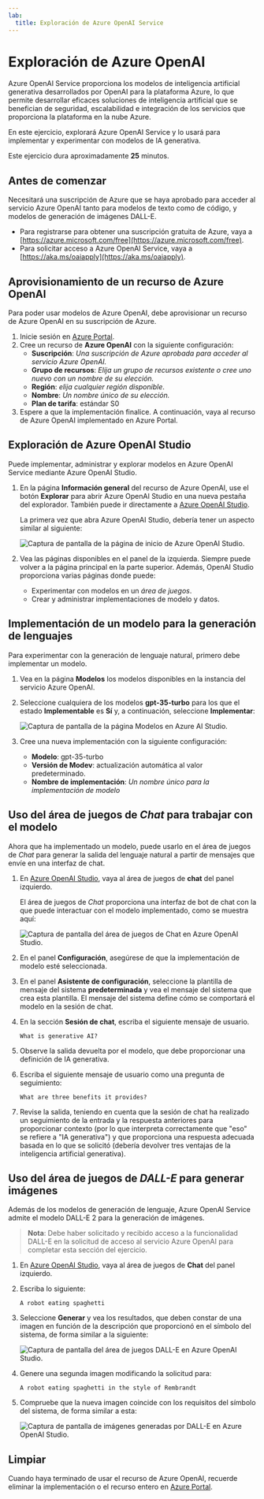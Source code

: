 ```yaml
---
lab:
  title: Exploración de Azure OpenAI Service
---
```


# Exploración de Azure OpenAI

Azure OpenAI Service proporciona los modelos de inteligencia artificial generativa desarrollados por OpenAI para la plataforma Azure, lo que permite desarrollar eficaces soluciones de inteligencia artificial que se benefician de seguridad, escalabilidad e integración de los servicios que proporciona la plataforma en la nube Azure.

En este ejercicio, explorará Azure OpenAI Service y lo usará para implementar y experimentar con modelos de IA generativa.

Este ejercicio dura aproximadamente **25** minutos.

## Antes de comenzar

Necesitará una suscripción de Azure que se haya aprobado para acceder al servicio Azure OpenAI tanto para modelos de texto como de código, y modelos de generación de imágenes DALL-E.

- Para registrarse para obtener una suscripción gratuita de Azure, vaya a [https://azure.microsoft.com/free](https://azure.microsoft.com/free).
- Para solicitar acceso a Azure OpenAI Service, vaya a [https://aka.ms/oaiapply](https://aka.ms/oaiapply).

## Aprovisionamiento de un recurso de Azure OpenAI

Para poder usar modelos de Azure OpenAI, debe aprovisionar un recurso de Azure OpenAI en su suscripción de Azure.

1. Inicie sesión en [Azure Portal](https://portal.azure.com).
2. Cree un recurso de **Azure OpenAI** con la siguiente configuración:
    - **Suscripción**: *Una suscripción de Azure aprobada para acceder al servicio Azure OpenAI.*
    - **Grupo de recursos**: *Elija un grupo de recursos existente o cree uno nuevo con un nombre de su elección.*
    - **Región**: *elija cualquier región disponible*.
    - **Nombre**: *Un nombre único de su elección.*
    - **Plan de tarifa**: estándar S0
3. Espere a que la implementación finalice. A continuación, vaya al recurso de Azure OpenAI implementado en Azure Portal.

## Exploración de Azure OpenAI Studio

Puede implementar, administrar y explorar modelos en Azure OpenAI Service mediante Azure OpenAI Studio.

1. En la página **Información general** del recurso de Azure OpenAI, use el botón **Explorar** para abrir Azure OpenAI Studio en una nueva pestaña del explorador. También puede ir directamente a [Azure OpenAI Studio](https://oai.azure.com/).

    La primera vez que abra Azure OpenAI Studio, debería tener un aspecto similar al siguiente:

    ![Captura de pantalla de la página de inicio de Azure OpenAI Studio.](./media/generative-ai/ai-studio.png)

1. Vea las páginas disponibles en el panel de la izquierda. Siempre puede volver a la página principal en la parte superior. Además, OpenAI Studio proporciona varias páginas donde puede:
    - Experimentar con modelos en un *área de juegos*.
    - Crear y administrar implementaciones de modelo y datos.

## Implementación de un modelo para la generación de lenguajes

Para experimentar con la generación de lenguaje natural, primero debe implementar un modelo.

1. Vea en la página **Modelos** los modelos disponibles en la instancia del servicio Azure OpenAI.
1. Seleccione cualquiera de los modelos **gpt-35-turbo** para los que el estado **Implementable** es **Sí** y, a continuación, seleccione **Implementar**:

    ![Captura de pantalla de la página Modelos en Azure AI Studio.](./media/generative-ai/deploy-model.png)

1. Cree una nueva implementación con la siguiente configuración:
    - **Modelo**: gpt-35-turbo
    - **Versión de Modev**: actualización automática al valor predeterminado.
    - **Nombre de implementación**: *Un nombre único para la implementación de modelo*

## Uso del área de juegos de *Chat* para trabajar con el modelo

Ahora que ha implementado un modelo, puede usarlo en el área de juegos de *Chat* para generar la salida del lenguaje natural a partir de mensajes que envíe en una interfaz de chat.

1. En [Azure OpenAI Studio](https://oai.azure.com/), vaya al área de juegos de **chat** del panel izquierdo.

    El área de juegos de *Chat* proporciona una interfaz de bot de chat con la que puede interactuar con el modelo implementado, como se muestra aquí:

    ![Captura de pantalla del área de juegos de Chat en Azure OpenAI Studio.](./media/generative-ai/chat-playground.png)

1. En el panel **Configuración**, asegúrese de que la implementación de modelo esté seleccionada.
1. En el panel **Asistente de configuración**, seleccione la plantilla de mensaje del sistema **predeterminada** y vea el mensaje del sistema que crea esta plantilla. El mensaje del sistema define cómo se comportará el modelo en la sesión de chat.
1. En la sección **Sesión de chat**, escriba el siguiente mensaje de usuario.

    ```
   What is generative AI?
    ```

1. Observe la salida devuelta por el modelo, que debe proporcionar una definición de IA generativa.
1. Escriba el siguiente mensaje de usuario como una pregunta de seguimiento:

    ```
   What are three benefits it provides?
    ```

1. Revise la salida, teniendo en cuenta que la sesión de chat ha realizado un seguimiento de la entrada y la respuesta anteriores para proporcionar contexto (por lo que interpreta correctamente que "eso" se refiere a "IA generativa") y que proporciona una respuesta adecuada basada en lo que se solicitó (debería devolver tres ventajas de la inteligencia artificial generativa).

## Uso del área de juegos de *DALL-E* para generar imágenes

Además de los modelos de generación de lenguaje, Azure OpenAI Service admite el modelo DALL-E 2 para la generación de imágenes.

> **Nota**: Debe haber solicitado y recibido acceso a la funcionalidad DALL-E en la solicitud de acceso al servicio Azure OpenAI para completar esta sección del ejercicio.

1. En [Azure OpenAI Studio](https://oai.azure.com/), vaya al área de juegos de **Chat** del panel izquierdo.
1. Escriba lo siguiente:

    ```
    A robot eating spaghetti
    ```

1. Seleccione **Generar** y vea los resultados, que deben constar de una imagen en función de la descripción que proporcionó en el símbolo del sistema, de forma similar a la siguiente:

    ![Captura de pantalla del área de juegos DALL-E en Azure OpenAI Studio.](./media/generative-ai/dall-e-playground.png)

1. Genere una segunda imagen modificando la solicitud para:

    ```
    A robot eating spaghetti in the style of Rembrandt
    ```
1. Compruebe que la nueva imagen coincide con los requisitos del símbolo del sistema, de forma similar a esta:

    ![Captura de pantalla de imágenes generadas por DALL-E en Azure OpenAI Studio.](./media/generative-ai/dall-e-results.png)

## Limpiar

Cuando haya terminado de usar el recurso de Azure OpenAI, recuerde eliminar la implementación o el recurso entero en [Azure Portal](https://portal.azure.com/?azure-portal=true).
